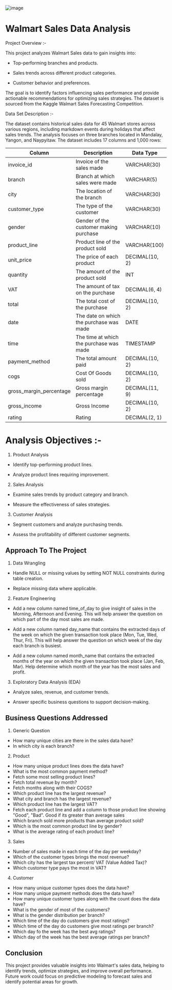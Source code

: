 ![image](https://github.com/user-attachments/assets/18c2cbed-3dde-4e26-b9da-7f53c308c0f9)

# Walmart Sales Data Analysis

Project Overview :-

This project analyzes Walmart Sales data to gain insights into:

* Top-performing branches and products.

* Sales trends across different product categories.

* Customer behavior and preferences.

The goal is to identify factors influencing sales performance and provide actionable recommendations for optimizing sales strategies. The dataset is sourced from the Kaggle Walmart Sales Forecasting Competition.

Data Set Description :-

The dataset contains historical sales data for 45 Walmart stores across various regions, including markdown events during holidays that affect sales trends. The analysis focuses on three branches located in Mandalay, Yangon, and Naypyitaw. The dataset includes 17 columns and 1,000 rows:

| Column                  | Description                        | Data Type        |
|-------------------------|------------------------------------|------------------|
| invoice_id             | Invoice of the sales made          | VARCHAR(30)      |
| branch                 | Branch at which sales were made    | VARCHAR(5)       |
| city                   | The location of the branch         | VARCHAR(30)      |
| customer_type          | The type of the customer           | VARCHAR(30)      |
| gender                 | Gender of the customer making purchase | VARCHAR(10) |
| product_line           | Product line of the product sold   | VARCHAR(100)     |
| unit_price             | The price of each product          | DECIMAL(10, 2)   |
| quantity               | The amount of the product sold     | INT              |
| VAT                    | The amount of tax on the purchase  | DECIMAL(6, 4)      |
| total                  | The total cost of the purchase     | DECIMAL(10, 2)   |
| date                   | The date on which the purchase was made | DATE         |
| time                   | The time at which the purchase was made | TIMESTAMP   |
| payment_method         | The total amount paid              | DECIMAL(10, 2)   |
| cogs                   | Cost Of Goods sold                 | DECIMAL(10, 2)   |
| gross_margin_percentage| Gross margin percentage            | DECIMAL(11, 9)     |
| gross_income           | Gross Income                       | DECIMAL(10, 2)   |
| rating                 | Rating                             | DECIMAL(2, 1)      |



# Analysis Objectives :-

1. Product Analysis

* Identify top-performing product lines.

* Analyze product lines requiring improvement.

2. Sales Analysis

* Examine sales trends by product category and branch.

* Measure the effectiveness of sales strategies.

3. Customer Analysis

* Segment customers and analyze purchasing trends.

* Assess the profitability of different customer segments.

## Approach To The Project

1. Data Wrangling

* Handle NULL or missing values by setting NOT NULL constraints during table creation.

* Replace missing data where applicable.

2. Feature Engineering

* Add a new column named time_of_day to give insight of sales in the Morning, Afternoon and Evening. This will help answer the question on which part of the day most sales are made.

* Add a new column named day_name that contains the extracted days of the week on which the given transaction took place (Mon, Tue, Wed, Thur, Fri). This will help answer the question on which week of the day each branch is busiest.

* Add a new column named month_name that contains the extracted months of the year on which the given transaction took place (Jan, Feb, Mar). Help determine which month of the year has the most sales and profit.

3. Exploratory Data Analysis (EDA)

* Analyze sales, revenue, and customer trends.

* Answer specific business questions to support     decision-making.
## Business Questions Addressed
1. Generic Question
* How many unique cities are there in the sales data have?
* In which city is each branch?
2. Product
*	How many unique product lines does the data have?
*	What is the most common payment method?
*	Fetch some most selling product lines?
*	Fetch total revenue by month?
*	Fetch months along with their COGS?
*	Which product line has the largest revenue?
*	What city and branch has the largest revenue?
*	Which product line has the largest VAT?
*	Fetch each product line and add a column to those product line showing "Good", "Bad". Good if its greater than average sales
*	Which branch sold more products than average product sold?
*	Which is the most common product line by gender?
*	What is the average rating of each product line?

3. Sales
*	Number of sales made in each time of the day per weekday?
*	Which of the customer types brings the most revenue?
*	Which city has the largest tax percent/ VAT (Value Added Tax)?
*	Which customer type pays the most in VAT?

4. Customer
*	How many unique customer types does the data have?
*	How many unique payment methods does the data have?
*	How many unique customer types along with the count does the data have?
*	What is the gender of most of the customers?
*	What is the gender distribution per branch?
*	Which time of the day do customers give most ratings?
*	Which time of the day do customers give most ratings per branch?
*	Which day fo the week has the best avg ratings?
*	Which day of the week has the best average ratings per branch?

## Conclusion

This project provides valuable insights into Walmart's sales data, helping to identify trends, optimize strategies, and improve overall performance. Future work could focus on predictive modeling to forecast sales and identify potential areas for growth.
